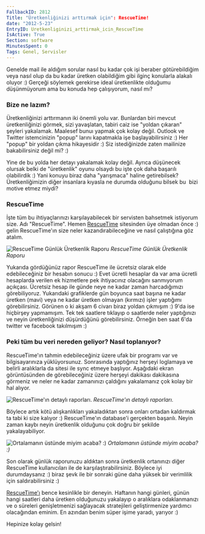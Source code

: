 ```yaml
---
FallbackID: 2812
Title: "Üretkenliğinizi arttırmak için": RescueTime!
date: "2012-5-23"
EntryID: Uretkenliginizi_arttirmak_icin_RescueTime
IsActive: True
Section: software
MinutesSpent: 0
Tags: Genel, Servisler
---
```

Genelde mail ile aldığım sorular nasıl bu kadar çok işi beraber
götürebildiğim veya nasıl olup da bu kadar üretken olabildiğim gibi
ilginç konularla alakalı oluyor :) Gerçeği söylemek gerekirse ideal
üretkenlikte olduğumu düşünmüyorum ama bu konuda hep çalışıyorum, nasıl
mı?

### Bize ne lazım?

Üretkenliğinizi arttırmanın iki önemli yolu var. Bunlardan biri mevcut
üretkenliğinizi görmek, sizi yavaşlatan, tabiri caiz ise "yoldan
çıkaran" şeyleri yakalamak. Maalesef bunuı yapmak çok kolay değil.
Outlook ve Twitter istemcinizin "popup" larını kapatmakla işe
başlayabilirsiniz :) Her "popup" bir yoldan çıkma hikayesidir :) Siz
istediğinizde zaten mailinize bakabilirsiniz değil mi? :)

Yine de bu yolda her detayı yakalamak kolay değil. Ayrıca düşünecek
olursak belki de "üretkenlik" oyunu olsaydı bu işte çok daha başarılı
olabilirdik :) Yani konuyu biraz daha "yarışmaca" haline getirebilsek?
Üretkenliğimizin diğer insanlara kıyasla ne durumda olduğunu bilsek bu 
bizi motive etmez miydi?

### RescueTime

İşte tüm bu ihtiyaçlarınızı karşılayabilecek bir servisten bahsetmek
istiyorum size. Adı "RescueTime". Hemen
[RescueTime](http://j.mp/rescuetimedaron) sitesinden üye olmadan önce :)
gelin RescueTime'ın size neler kazandırabileceğine ve nasıl çalıştığına
göz atalım.

![RescueTime Günlük Üretkenlik
Raporu](media/Uretkenliginizi_arttirmak_icin_RescueTime/rescuetime_1.png)
*RescueTime Günlük Üretkenlik Raporu*

Yukarıda gördüğünüz rapor RescueTime ile ücretsiz olarak elde
edebileceğiniz bir hesabın sonucu :) Evet ücretli hesaplar da var ama
ücretli hesaplarda verilen ek hizmetlere pek ihtiyacınız olacağını
sanmıyorum açıkçası. Ücretsiz hesap ile günde neye ne kadar zaman
harcadığımızı görebiliyoruz. Yukarıdaki grafiklerde gün boyunca saat
başına ne kadar üretken (mavi) veya ne kadar üretken olmayan (kırmızı)
işler yaptığımı görebilirsiniz. Görünen o ki akşam 6 civarı biraz yoldan
çıkmışım :) 9'da ise hiçbirşey yapmamışım. Tek tek saatlere tıklayıp o
saatlerde neler yaptığınızı ve neyin üretkenliğinizi düşürdüğünü
görebilirsiniz. Örneğin ben saat 6'da twitter ve facebook takılmışım :)

### Peki tüm bu veri nereden geliyor? Nasıl toplanıyor?

RescueTime'ın tahmin edebileceğiniz üzere ufak bir programı var ve
bilgisayarınıza yüklüyorsunuz. Sonrasında yaptığınız herşeyi loglamaya
ve belirli aralıklarla da sitesi ile sync etmeye başlıyor. Aşağıdaki
ekran görüntüsünden de görebileceğiniz üzere herşeyi dakikası dakikasına
görmeniz ve neler ne kadar zamanınızı çaldığını yakalamanız çok kolay
bir hal alıyor.

![RescueTime'ın detaylı
raporları.](media/Uretkenliginizi_arttirmak_icin_RescueTime/rescuetime_2.png)
*RescueTime'ın detaylı raporları.*

Böylece artık kötü alışkanlıkları yakaladıktan sonra onları ortadan
kaldırmak ta tabi ki size kalıyor :) RescueTime'ın database'i gerçekten
başarılı. Neyin zaman kaybı neyin üretkenlik olduğunu çok doğru bir
şekilde yakalayabiliyor.

![Ortalamanın üstünde miyim acaba?
:)](media/Uretkenliginizi_arttirmak_icin_RescueTime/rescuetime_3.png)
*Ortalamanın üstünde miyim acaba? :)*

Son olarak günlük raporunuzu aldıktan sonra üretkenlik ortanınızı diğer
RescueTime kullanıcıları ile de karşılaştırabilirsiniz. Böylece iyi
durumdaysanız :) biraz şevk ile bir sonraki güne daha yüksek bir
verimlilik için saldırabilirsiniz :)

[RescueTime'ı](http://j.mp/rescuetimedaron) bence kesinlikle bir deneyin.
Haftanın hangi günleri, günün hangi saatleri daha üretken olduğunuzu
yakalayıp o aralıklara odaklanmanızı ve o süreleri genişletmenizi
sağlayacak stratejileri geliştirmenize yardımcı olacağından eminim. En
azından benim süper işime yaradı, yarıyor :)

Hepinize kolay gelsin!


